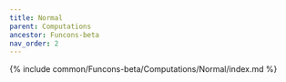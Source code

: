 ```yaml
---
title: Normal
parent: Computations
ancestor: Funcons-beta
nav_order: 2
---
```


{% include common/Funcons-beta/Computations/Normal/index.md %}

